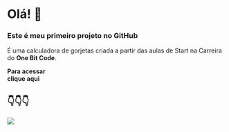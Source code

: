 <h1>Olá!  🤝 </h1>
<h3>Este é meu primeiro projeto no GitHub</h3>
<p>É uma calculadora de gorjetas criada a partir das aulas de Start na Carreira do <strong>One Bit Code</strong>.</p>
<p><strong>Para acessar <br/> clique aqui</strong></p>
<h2>👇👇👇</h2>

<a href="https://nubiars.github.io/calculadora-de-gorjetas/"><img src="http://ForTheBadge.com/images/badges/built-with-love.svg" /></a>
